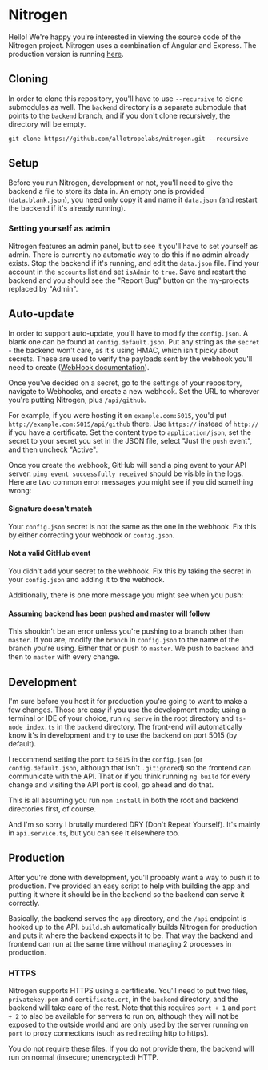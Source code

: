 # Nitrogen

Hello! We're happy you're interested in viewing the source code of the Nitrogen project. Nitrogen uses a combination of Angular and Express. The production version is running [here](https://nitrogenedit.com/).

## Cloning

In order to clone this repository, you'll have to use `--recursive` to clone submodules as well. The `backend` directory is a separate submodule that points to the `backend` branch, and if you don't clone recursively, the directory will be empty.

```
git clone https://github.com/allotropelabs/nitrogen.git --recursive
```

## Setup

Before you run Nitrogen, development or not, you'll need to give the backend a file to store its data in. An empty one is provided (`data.blank.json`), you need only copy it and name it `data.json` (and restart the backend if it's already running).

### Setting yourself as admin

Nitrogen features an admin panel, but to see it you'll have to set yourself as admin. There is currently no automatic way to do this if no admin already exists. Stop the backend if it's running, and edit the `data.json` file. Find your account in the `accounts` list and set `isAdmin` to `true`. Save and restart the backend and you should see the "Report Bug" button on the my-projects replaced by "Admin".

## Auto-update

In order to support auto-update, you'll have to modify the `config.json`. A blank one can be found at `config.default.json`. Put any string as the `secret` - the backend won't care, as it's using HMAC, which isn't picky about secrets. These are used to verify the payloads sent by the webhook you'll need to create ([WebHook documentation](https://developer.github.com/webhooks/#payloads)).

Once you've decided on a secret, go to the settings of your repository, navigate to Webhooks, and create a new webhook. Set the URL to wherever you're putting Nitrogen, plus `/api/github`.

For example, if you were hosting it on `example.com:5015`, you'd put `http://example.com:5015/api/github` there. Use `https://` instead of `http://` if you have a certificate. Set the content type to `application/json`, set the secret to your secret you set in the JSON file, select "Just the `push` event", and then uncheck "Active".

Once you create the webhook, GitHub will send a ping event to your API server. `ping event successfully received` should be visible in the logs. Here are two common error messages you might see if you did something wrong:

#### Signature doesn't match

Your `config.json` secret is not the same as the one in the webhook. Fix this by either correcting your webhook or `config.json`.

#### Not a valid GitHub event

You didn't add your secret to the webhook. Fix this by taking the secret in your `config.json` and adding it to the webhook.

Additionally, there is one more message you might see when you push:

#### Assuming backend has been pushed and master will follow

This shouldn't be an error unless you're pushing to a branch other than `master`. If you are, modify the `branch` in `config.json` to the name of the branch you're using. Either that or push to `master`. We push to `backend` and then to `master` with every change.

## Development

I'm sure before you host it for production you're going to want to make a few changes. Those are easy if you use the development mode; using a terminal or IDE of your choice, run `ng serve` in the root directory and `ts-node index.ts` in the `backend` directory. The front-end will automatically know it's in development and try to use the backend on port 5015 (by default).

I recommend setting the `port` to `5015` in the `config.json` (or `config.default.json`, although that isn't `.gitignore`d) so the frontend can communicate with the API. That or if you think running `ng build` for every change and visiting the API port is cool, go ahead and do that.

This is all assuming you run `npm install` in both the root and backend directories first, of course.

And I'm so sorry I brutally murdered DRY (Don't Repeat Yourself). It's mainly in `api.service.ts`, but you can see it elsewhere too.

## Production

After you're done with development, you'll probably want a way to push it to production. I've provided an easy script to help with building the app and putting it where it should be in the backend so the backend can serve it correctly.

Basically, the backend serves the `app` directory, and the `/api` endpoint is hooked up to the API. `build.sh` automatically builds Nitrogen for production and puts it where the backend expects it to be. That way the backend and frontend can run at the same time without managing 2 processes in production.

### HTTPS

Nitrogen supports HTTPS using a certificate. You'll need to put two files, `privatekey.pem` and `certificate.crt`, in the `backend` directory, and the backend will take care of the rest. Note that this requires `port + 1` and `port + 2` to also be available for servers to run on, although they will not be exposed to the outside world and are only used by the server running on `port` to proxy connections (such as redirecting http to https).

You do not require these files. If you do not provide them, the backend will run on normal (insecure; unencrypted) HTTP.
